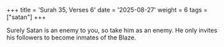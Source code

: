 +++
title = 'Surah 35, Verses 6'
date = '2025-08-27'
weight = 6
tags = ["satan"]
+++

Surely Satan is an enemy to you, so take him as an enemy. He only invites his followers to become inmates of the Blaze.